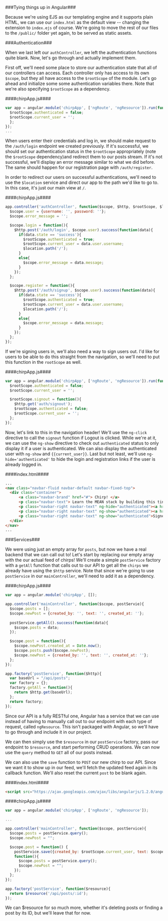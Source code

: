 ###Tying things up in Angular###

Because we're using EJS as our templating engine and it supports plain HTML, we can use our `index.html` as the default view -- changing the extension to `index.ejs` of course. We're going to move the rest of our files to the `/public/` folder yet again, to be served as static assets.

###Authentication###

When we last left our `authController`, we left the authentication functions quite blank. Now, let's go through and actually implement them.

First off, we'll need some place to store our authentication state that all of our controllers can access. Each controller only has access to its own `$scope`, but they all have access to the `$rootScope` of the module. Let's go ahead and initialize some some authentication variables there. Note that we're also specifying `$rootScope` as a dependency.

####chirpApp.js####
```javascript
var app = angular.module('chirpApp', ['ngRoute', 'ngResource']).run(function($rootScope) {
  $rootScope.authenticated = false;
  $rootScope.current_user = '';
  };
});
...
```

When users enter their credentials and log in, we should make request to the `/auth/login` endpoint we created previously. If it's successful, we should set our authentication status in the `$rootScope` appropriately (note the `$rootScope` dependency)and redirect them to our posts stream. If it's not successful, we'll display an error message similar to what we did before. The same should happen for our registration page with `/auth/register`.

In order to redirect our users on successful authentications, we'll need to use the `$location` service and direct our app to the path we'd like to go to. In this case, it's just our main view at `/`.

####chirpApp.js####
```javascript
app.controller('authController', function($scope, $http, $rootScope, $location){
  $scope.user = {username: '', password: ''};
  $scope.error_message = '';

  $scope.login = function(){
    $http.post('/auth/login', $scope.user).success(function(data){
      if(data.state == 'success'){
        $rootScope.authenticated = true;
        $rootScope.current_user = data.user.username;
        $location.path('/');
      }
      else{
        $scope.error_message = data.message;
      }
    });
  };

  $scope.register = function(){
    $http.post('/auth/signup', $scope.user).success(function(data){
      if(data.state == 'success'){
        $rootScope.authenticated = true;
        $rootScope.current_user = data.user.username;
        $location.path('/');
      }
      else{
        $scope.error_message = data.message;
      }
    });
  };
});
```
If we're signing users in, we'll also need a way to sign users out. I'd like for users to be able to do this straight from the navigation, so we'll need to put this function in the `rootScope` as well. 

####chirpApp.js####
```javascript
var app = angular.module('chirpApp', ['ngRoute', 'ngResource']).run(function($http, $rootScope) {
  $rootScope.authenticated = false;
  $rootScope.current_user = '';

  $rootScope.signout = function(){
    $http.get('auth/signout');
    $rootScope.authenticated = false;
    $rootScope.current_user = '';
  };
});
```

Now, let's link to this in the navigation header! We'll use the `ng-click` directive to call the `signout` function if Logout is clicked. While we're at it, we can use the `ng-show` directive to check out `authenticated` status to only display it if a user is authenticated. We can also display the authenticated user with `ng-show` and `{{current_user}}`. Last but not least, we'll use `ng-hide='authenticated'` to hide the login and registration links if the user is already logged in.

####index.html####
```html
...
<nav class="navbar-fluid navbar-default navbar-fixed-top">
  <div class="container">
      <a class="navbar-brand" href="#"> Chirp! </a>
      <p class="navbar-text"> Learn the MEAN stack by building this tiny app</p>
      <p class="navbar-right navbar-text" ng-hide="authenticated"><a href="#/login">Login</a> or <a href="#/signup">Register</a></p>
      <p class="navbar-right navbar-text" ng-show="authenticated"><a href="#" ng-click="signout()">Logout</a></p>
      <p class="navbar-right navbar-text" ng-show="authenticated">Signed in as {{current_user}}</p>
  </div>
</nav>
...
```


###Services###

We were using just an empty array for `posts`, but now we have a real backend that we can call out to! Let's start by replacing our empty array with the our actual feed of chirps! We'll create a simple `postService` factory with a `getAll` function that calls out to our API to get all the `chirps` we already have using the `$http` service. Note that since we're going to use `postService` in our `mainController`, we'll need to add it as a dependency. 

####chirpApp.js####
```javascript
var app = angular.module('chirpApp', []);

app.controller('mainController', function($scope, postServie){
  $scope.posts = [];
  $scope.newPost = {created_by: '', text: '', created_at: ''};
  
  postService.getAll().success(function(data){
    $scope.posts = data;
  });

  $scope.post = function(){
    $scope.newPost.created_at = Date.now();
    $scope.posts.push($scope.newPost);
    $scope.newPost = {created_by: '', text: '', created_at: ''};
  };
});

app.factory('postService', function($http){
  var baseUrl = "/api/posts";
  var factory = {};
  factory.getAll = function(){
    return $http.get(baseUrl);
  };
  return factory;
});
```

Since our API is a fully RESTful one, Angular has a service that we can use instead of having to manually call out to our endpoint with each type of request, called `ngResource`. This isn't packaged with Angular, so we'll have to go through and  include it in our project.

We can then simply use the `$resource` in our `postService` factory, pass our endpoint to `$resource`, and start performing CRUD operations. We can now use the `query` method to `GET` all of our posts instead. 

We can also use the `save` function to `POST` our new chirp to our API. Since we want it to show up in our feed, we'll fetch the updated feed again in its callback function. We'll also reset the current `post` to be blank again.

####index.html####
```html
<script src="https://ajax.googleapis.com/ajax/libs/angularjs/1.2.0/angular-resource.js"></script>
```

####chirpApp.js####
```javascript
var app = angular.module('chirpApp', ['ngRoute', 'ngResource']);

...

app.controller('mainController', function($scope, postService){
  $scope.posts = postService.query();
  $scope.newPost = "";

  $scope.post = function() {
    postService.save({created_by: $rootScope.current_user, text: $scope.newPost, created_at: Date.now()}, 
    function(){
      $scope.posts = postService.query();
      $scope.newPost = "";  
    });
  };
});

app.factory('postService', function($resource){
  return $resource('/api/posts/:id');
});
```

We can $resource for so much more, whether it's deleting posts or finding a post by its ID, but we'll leave that for now.